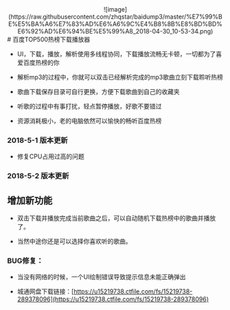 <div align=center>![image](https://raw.githubusercontent.com/zhqstar/baidump3/master/%E7%99%BE%E5%BA%A6%E7%83%AD%E6%A6%9C%E4%B8%8B%E8%BD%BD%E6%92%AD%E6%94%BE%E5%99%A8_2018-04-30_10-53-34.png)
  </div>
# 百度TOP500热榜下载播放器

* UI，下载，播放，解析使用多线程协同，下载播放流畅无卡顿，一切都为了喜爱百度热榜的你

* 解析mp3的过程中，你就可以双击已经解析完成的mp3歌曲立刻下载聆听热榜

* 歌曲下载保存目录可自行更换，方便下载歌曲到自己的收藏夹

* 听歌的过程中有事打扰，轻点暂停播放，好歌不要错过

* 资源消耗极小，老的电脑依然可以愉快的畅听百度热榜



### 2018-5-1 版本更新

* 修复CPU占用过高的问题

### 2018-5-2 版本更新

## 增加新功能

* 双击下载并播放完成当前歌曲之后，可以自动随机下载热榜中的歌曲并播放了。

* 当然中途你还是可以选择你喜欢听的歌曲。

### BUG修复：

* 当没有网络的时候，一个UI绘制错误导致提示信息未能正确弹出

* 城通网盘下载链接：[https://u15219738.ctfile.com/fs/15219738-289378096](https://u15219738.ctfile.com/fs/15219738-289378096)
